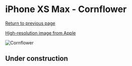# iPhone XS Max - Cornflower

[Return to previous page](/iphone_x)

[High-resolution image from Apple](https://store.storeimages.cdn-apple.com/8756/as-images.apple.com/is/MVFX2?wid=4500&hei=4500&fmt=png)

<div style="width: 500px"><img src="/almost_uncompressed/MVFX2.webp" alt="Cornflower"></div>

## Under construction
